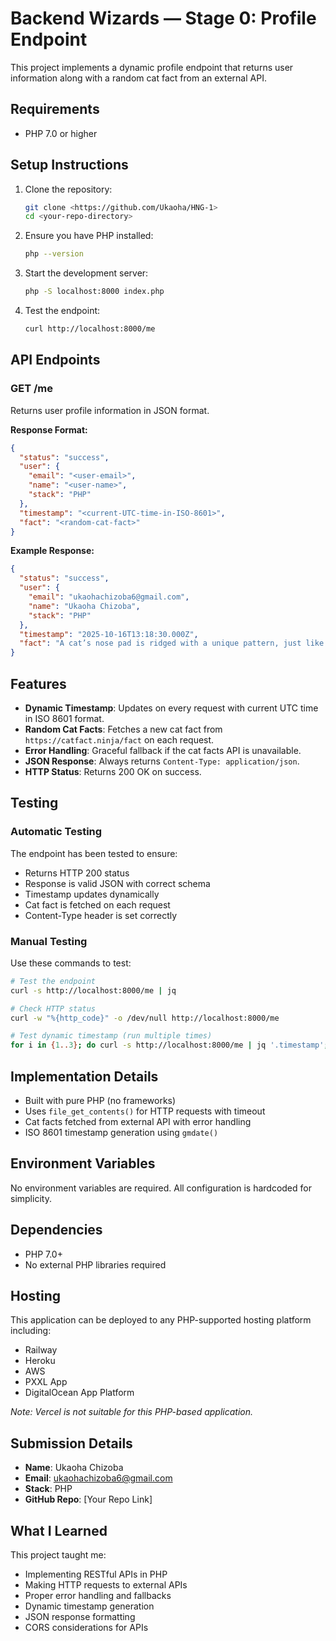 # Backend Wizards — Stage 0: Profile Endpoint

This project implements a dynamic profile endpoint that returns user information along with a random cat fact from an external API.

## Requirements

- PHP 7.0 or higher

## Setup Instructions

1. Clone the repository:
   ```bash
   git clone <https://github.com/Ukaoha/HNG-1>
   cd <your-repo-directory>
   ```

2. Ensure you have PHP installed:
   ```bash
   php --version
   ```

3. Start the development server:
   ```bash
   php -S localhost:8000 index.php
   ```

4. Test the endpoint:
   ```bash
   curl http://localhost:8000/me
   ```

## API Endpoints

### GET /me

Returns user profile information in JSON format.

**Response Format:**
```json
{
  "status": "success",
  "user": {
    "email": "<user-email>",
    "name": "<user-name>",
    "stack": "PHP"
  },
  "timestamp": "<current-UTC-time-in-ISO-8601>",
  "fact": "<random-cat-fact>"
}
```

**Example Response:**
```json
{
  "status": "success",
  "user": {
    "email": "ukaohachizoba6@gmail.com",
    "name": "Ukaoha Chizoba",
    "stack": "PHP"
  },
  "timestamp": "2025-10-16T13:18:30.000Z",
  "fact": "A cat’s nose pad is ridged with a unique pattern, just like the fingerprint of a human."
}
```

## Features

- **Dynamic Timestamp**: Updates on every request with current UTC time in ISO 8601 format.
- **Random Cat Facts**: Fetches a new cat fact from `https://catfact.ninja/fact` on each request.
- **Error Handling**: Graceful fallback if the cat facts API is unavailable.
- **JSON Response**: Always returns `Content-Type: application/json`.
- **HTTP Status**: Returns 200 OK on success.

## Testing

### Automatic Testing
The endpoint has been tested to ensure:
- Returns HTTP 200 status
- Response is valid JSON with correct schema
- Timestamp updates dynamically
- Cat fact is fetched on each request
- Content-Type header is set correctly

### Manual Testing
Use these commands to test:
```bash
# Test the endpoint
curl -s http://localhost:8000/me | jq

# Check HTTP status
curl -w "%{http_code}" -o /dev/null http://localhost:8000/me

# Test dynamic timestamp (run multiple times)
for i in {1..3}; do curl -s http://localhost:8000/me | jq '.timestamp'; sleep 1; done
```

## Implementation Details

- Built with pure PHP (no frameworks)
- Uses `file_get_contents()` for HTTP requests with timeout
- Cat facts fetched from external API with error handling
- ISO 8601 timestamp generation using `gmdate()`

## Environment Variables

No environment variables are required. All configuration is hardcoded for simplicity.

## Dependencies

- PHP 7.0+
- No external PHP libraries required

## Hosting

This application can be deployed to any PHP-supported hosting platform including:
- Railway
- Heroku
- AWS
- PXXL App
- DigitalOcean App Platform

*Note: Vercel is not suitable for this PHP-based application.*

## Submission Details

- **Name**: Ukaoha Chizoba
- **Email**: ukaohachizoba6@gmail.com
- **Stack**: PHP
- **GitHub Repo**: [Your Repo Link]

## What I Learned

This project taught me:
- Implementing RESTful APIs in PHP
- Making HTTP requests to external APIs
- Proper error handling and fallbacks
- Dynamic timestamp generation
- JSON response formatting
- CORS considerations for APIs
